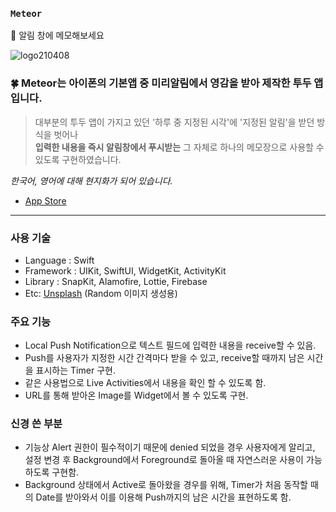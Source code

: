 <!-- [![Hits](https://hits.seeyoufarm.com/api/count/incr/badge.svg?url=https%3A%2F%2Fgithub.com%2Fsoduma%2FMeteor&count_bg=%23AA0909&title_bg=%230817A4&icon=hyundai.svg&icon_color=%23E7E7E7&title=&edge_flat=false)](https://hits.seeyoufarm.com) -->

### `Meteor`
📕 알림 창에 메모해보세요

![logo210408](https://user-images.githubusercontent.com/69476598/119452474-6053f080-bd71-11eb-840c-fbfa2998a811.png)

### 🍀 Meteor는 아이폰의 기본앱 중 미리알림에서 영감을 받아 제작한 투두 앱입니다.
>대부분의 투두 앱이 가지고 있던 '하루 중 지정된 시각'에 '지정된 알림'을 받던 방식을 벗어나   
>**입력한 내용을 즉시 알림창에서 푸시받는** 그 자체로 하나의 메모장으로 사용할 수 있도록 구현하였습니다.

*한국어, 영어에 대해 현지화가 되어 있습니다.*
- [App Store](https://apps.apple.com/kr/app/meteor/id1562989730)

---

### 사용 기술
- Language : Swift
- Framework : UIKit, SwiftUI, WidgetKit, ActivityKit
- Library : SnapKit, Alamofire, Lottie, Firebase
- Etc: [Unsplash](https://source.unsplash.com/random) (Random 이미지 생성용) 

### 주요 기능
- Local Push Notification으로 텍스트 필드에 입력한 내용을 receive할 수 있음.
- Push를 사용자가 지정한 시간 간격마다 받을 수 있고, receive할 때까지 남은 시간을 표시하는 Timer 구현.
- 같은 사용법으로 Live Activities에서 내용을 확인 할 수 있도록 함.
- URL를 통해 받아온 Image를 Widget에서 볼 수 있도록 구현.

### 신경 쓴 부분
- 기능상 Alert 권한이 필수적이기 때문에 denied 되었을 경우 사용자에게 알리고, 설정 변경 후 Background에서 Foreground로 돌아올 때 자연스러운 사용이 가능하도록 구현함.
- Background 상태에서 Active로 돌아왔을 경우를 위해, Timer가 처음 동작할 때의 Date를 받아와서 이를 이용해 Push까지의 남은 시간을 표현하도록 함.
